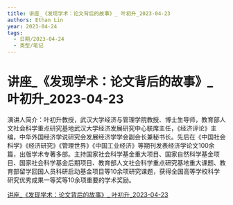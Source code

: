 ```yaml
---
title: 讲座_《发现学术：论文背后的故事》_ 叶初升_2023-04-23
authors: Ethan Lin
year: 2023-04-24 
tags:
  - 日期/2023-04-24 
  - 类型/笔记 
---
```



# 讲座_《发现学术：论文背后的故事》_ 叶初升_2023-04-23






演讲人简介：叶初升教授，武汉大学经济与管理学院教授、博士生导师，教育部人文社会科学重点研究基地武汉大学经济发展研究中心联席主任，《经济评论》主编，中华外国经济学说研究会发展经济学学会副会长兼秘书长。先后在《中国社会科学》《经济研究》《管理世界》《中国工业经济》等期刊发表经济学论文100余篇，出版学术专著多部。主持国家社会科学基金重大项目、国家自然科学基金项目、国家社会科学基金后期项目、教育部人文社会科学重点研究基地重大课题、教育部留学回国人员科研启动基金项目等10余项研究课题，获得全国高等学校科学研究优秀成果一等奖等10余项重要的学术奖励。

[讲座_《发现学术：论文背后的故事》_ 叶初升_2023-04-23](file:///Users/ethan/Library/CloudStorage/OneDrive-Personal/Ethan/UsefulFiles/StudyFile/经济与金融讲座/讲座_《发现学术：论文背后的故事》_%20叶初升_2023-04-23)